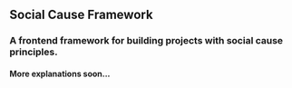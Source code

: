## Social Cause Framework

### A frontend framework for building projects with social cause principles.


#### More explanations soon...
